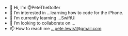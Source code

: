 - 👋 Hi, I’m @PeteTheGolfer
- 👀 I’m interested in ...learning how to code for the iPhone.
- 🌱 I’m currently learning ...SwiftUI
- 💞️ I’m looking to collaborate on ...
- 📫 How to reach me ...pete.lewis1@gmail.com

<!---
PeteTheGolfer/PeteTheGolfer is a ✨ special ✨ repository because its `README.md` (this file) appears on your GitHub profile.
You can click the Preview link to take a look at your changes.
--->
